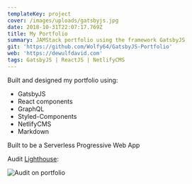 ```yaml
---
templateKey: project
cover: /images/uploads/gatsbyjs.jpg
date: 2018-10-31T22:07:17.769Z
title: My Portfolio
summary: JAMStack portfolio using the framework GatsbyJS
git: 'https://github.com/Wolfy64/GatsbyJS-Portfolio'
web: 'https://dewulfdavid.com'
tags: GatsbyJS | ReactJS | NetlifyCMS
---
```

Built and designed my portfolio using: 

* GatsbyJS
* React components
* GraphQL 
* Styled-Components 
* NetlifyCMS 
* Markdown 

Built to be a Serverless Progressive Web App 

Audit [Lighthouse](https://developers.google.com/web/tools/lighthouse/#devtools):

![Audit on portfolio](/images/uploads/audit-portfolio.png)
